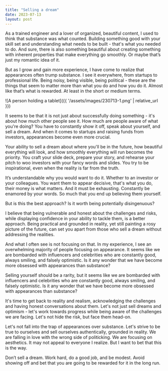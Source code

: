 ```yaml
---
title: "Selling a dream"
date: 2023-07-13
layout: post
---
```


As a trained engineer and a lover of organized, beautiful content, I used to think that substance was what counted. Building something good with your skill set and understanding what needs to be built - that's what you needed to do. And sure, there is also something beautiful about creating something with inherent properties that make everything go smoothly. Or maybe that’s just my romantic idea of it.

But as I grow and gain more experience, I have come to realize that appearances often trump substance. I see it everywhere, from startups to professional life. Being noisy, being visible, being political - these are the things that seem to matter more than what you do and how you do it. Almost like that’s what is rewarded. At least in the short or medium terms.

![A person holding a tablet]({{ '/assets/images/230713-1.png' | relative_url }})

It seems to be that it is not just about successfully doing something - it's about how much other people see it. How much are people aware of what you're doing? You have to constantly show it off, speak about yourself, and sell a dream. And when it comes to startups and raising funds from investors, appearances become even more crucial.

Your ability to sell a dream about where you'll be in the future, how beautiful everything will look, and how smoothly everything will run becomes the priority. You craft your slide deck, prepare your story, and rehearse your pitch to woo investors with your fancy words and slides. You try to be inspirational, even when the reality is far from the truth.

It’s understandable why you would want to do it. Whether to an investor or your colleagues. You want them to appear decisive, that's what you do, their money is what matters. And it must be exhausting. Constantly be enamored by your words. So much that you end up believing them yourself.

But is this the best approach? Is it worth being potentially disingenuous?

I believe that being vulnerable and honest about the challenges and risks, while displaying confidence in your ability to tackle them, is a better approach. Being practical and grounded in reality, yet still painting a rosy picture of the future, can set you apart from those who sell a dream without addressing the realities.

And what I often see is not focusing on that. In my experience, I see an overwhelming majority of people focusing on appearance. It seems like we are bombarded with influencers and celebrities who are constantly good, always smiling, and falsely optimistic. Is it any wonder that we have become more obsessed with appearances than substance?

Selling yourself should be a rarity, but it seems like we are bombarded with influencers and celebrities who are constantly good, always smiling, and falsely optimistic. Is it any wonder that we have become more obsessed with appearances than substance?

It's time to get back to reality and realism, acknowledging the challenges and having honest conversations about them. Let's not just sell dreams and optimism - let's work towards progress while being aware of the challenges we are facing. Let's not hide the risk, but face them head-on.

Let's not fall into the trap of appearances over substance. Let's strive to be true to ourselves and sell ourselves authentically, grounded in reality. We are falling in love with the wrong side of politicking. We are focusing on aesthetics. It may not appeal to everyone I realize. But I want to bet that this is the way.

Don’t sell a dream. Work hard, do a good job, and be modest. Avoid showing off and bet that you are going to be rewarded for it in the long run.